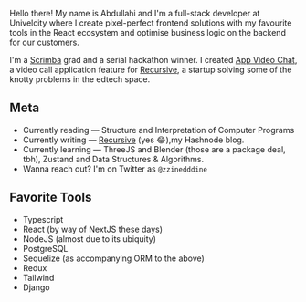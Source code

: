 Hello there! My name is Abdullahi and I'm a full-stack developer at Univelcity where I create pixel-perfect frontend solutions with my favourite tools in the React ecosystem and optimise business logic on the backend for our customers. 

I'm a [Scrimba](https://scrimba.com/) grad and a serial hackathon winner. I created [App Video Chat](https://collaboration-video-app.netlify.app), a video call application feature for [Recursive](https://www.canva.com/design/DAFPMoHye9w/jM91bHXy9ObSrr84Wf73Ow/view?utm_content=DAFPMoHye9w&utm_campaign=designshare&utm_medium=link&utm_source=homepage_design_menu#5), a startup solving some of the knotty problems in the edtech space.  

## Meta
* Currently reading — Structure and Interpretation of Computer Programs
* Currently writing — [Recursive](https://abdullahifahm.hashnode.dev) (yes :joy:),my Hashnode blog. 
* Currently learning — ThreeJS and Blender (those are a package deal, tbh), Zustand and Data Structures & Algorithms.
* Wanna reach out? I'm on Twitter as `@zzinedddine`

## Favorite Tools
* Typescript
* React (by way of NextJS these days)
* NodeJS (almost due to its ubiquity)
* PostgreSQL
* Sequelize (as accompanying ORM to the above)
* Redux
* Tailwind
* Django
